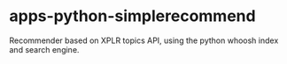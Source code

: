 apps-python-simplerecommend
===========================

Recommender based on XPLR topics API, using the python whoosh index and search engine.